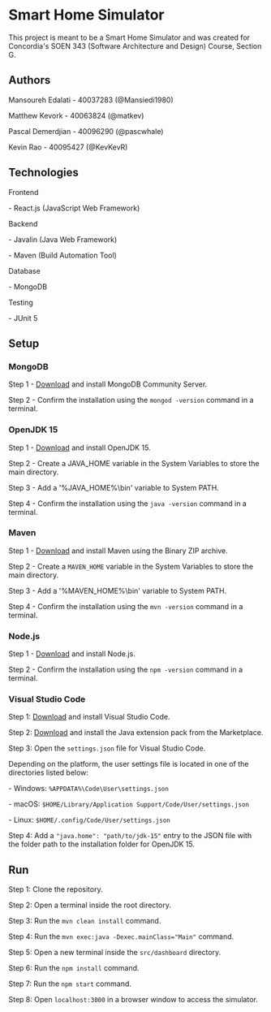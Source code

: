 # Smart Home Simulator
This project is meant to be a Smart Home Simulator and was created for Concordia's SOEN 343 (Software Architecture and Design) Course, Section G. 
## Authors
Mansoureh Edalati - 40037283 (@Mansiedi1980)

Matthew Kevork - 40063824 (@matkev)

Pascal Demerdjian - 40096290 (@pascwhale)

Kevin Rao - 40095427 (@KevKevR)
## Technologies

Frontend

\- React.js (JavaScript Web Framework)

Backend

\- Javalin (Java Web Framework) 

\- Maven (Build Automation Tool)

Database

\- MongoDB 

Testing

\- JUnit 5
## Setup
### MongoDB
Step 1 - [Download](https://www.mongodb.com/try/download/community) and install MongoDB Community Server.

Step 2 - Confirm the installation using the `mongod -version` command in a terminal.
### OpenJDK 15
Step 1 - [Download](https://jdk.java.net/15/) and install OpenJDK 15.

Step 2 - Create a JAVA_HOME variable in the System Variables to store the main directory.

Step 3 - Add a '%JAVA_HOME%\bin' variable to System PATH.

Step 4 - Confirm the installation using the `java -version` command in a terminal.
### Maven
Step 1 - [Download](http://maven.apache.org/download.cgi) and install Maven using the Binary ZIP archive.

Step 2 - Create a `MAVEN_HOME` variable in the System Variables to store the main directory.

Step 3 - Add a '%MAVEN_HOME%\bin' variable to System PATH.

Step 4 - Confirm the installation using the `mvn -version` command in a terminal.
### Node.js
Step 1 - [Download](https://nodejs.org/en/) and install Node.js.

Step 2 - Confirm the installation using the `npm -version` command in a terminal.
### Visual Studio Code
Step 1: [Download](https://code.visualstudio.com/download) and install Visual Studio Code.

Step 2: [Download](https://marketplace.visualstudio.com/items?itemName=vscjava.vscode-java-pack)  and install the Java extension pack from the Marketplace.

Step 3: Open the `settings.json` file for Visual Studio Code.

Depending on the platform, the user settings file is located in one of the directories listed below:

\-   Windows:  `%APPDATA%\Code\User\settings.json`

\-   macOS:  `$HOME/Library/Application Support/Code/User/settings.json`

\-  Linux:  `$HOME/.config/Code/User/settings.json`

Step 4: Add a `"java.home": "path/to/jdk-15"` entry to the JSON file with the folder path to the installation folder for OpenJDK 15.
## Run

Step 1: Clone the repository.

Step 2: Open a terminal inside the root directory.

Step 3: Run the `mvn clean install` command.

Step 4: Run the `mvn exec:java -Dexec.mainClass="Main"` command.

Step 5: Open a new terminal inside the `src/dashboard` directory.

Step 6: Run the `npm install` command.

Step 7: Run the `npm start` command.

Step 8: Open `localhost:3000` in a browser window to access the simulator.